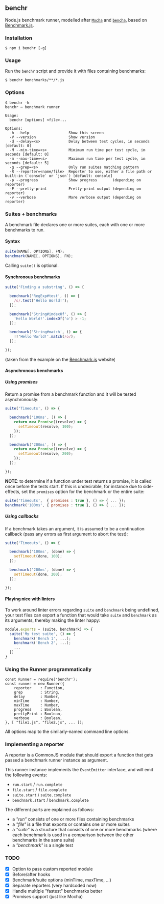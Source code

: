 ## benchr

Node.js benchmark runner, modelled after [`Mocha`](http://mochajs.org/) and [`bencha`](https://www.npmjs.com/package/bencha), based on [Benchmark.js](http://benchmarkjs.com/).

### Installation

```
$ npm i benchr [-g]
```

### Usage

Run the `benchr` script and provide it with files containing benchmarks:

```
$ benchr benchmarks/**/*.js
```

### Options

```
$ benchr -h
benchr – benchmark runner

Usage:
  benchr [options] <file>...

Options:
  -h --help                  Show this screen
  -V --version               Show version
  -d --delay=<s>             Delay between test cycles, in seconds       [default: 0]
  -M --min-time=<s>          Minimum run time per test cycle, in seconds [default: 0]
  -m --max-time=<s>          Maximum run time per test cycle, in seconds [default: 5]
  -g --grep=<s>              Only run suites matching pattern
  -R --reporter=<name/file>  Reporter to use, either a file path or built-in (`console` or `json`) [default: console]
  -p --progress              Show progress       (depending on reporter)
  -P --pretty-print          Pretty-print output (depending on reporter)
  -v --verbose               More verbose output (depending on reporter)
```

### Suites + benchmarks

A benchmark file declares one or more suites, each with one or more benchmarks to run.

#### Syntax

```javascript
suite(NAME[, OPTIONS], FN);
benchmark(NAME[, OPTIONS], FN);
```

Calling `suite()` is optional.

#### Synchronous benchmarks

```javascript
suite('Finding a substring', () => {

  benchmark('RegExp#test', () => {
    /o/.test('Hello World!');
  });

  benchmark('String#indexOf', () => {
    'Hello World!'.indexOf('o') > -1;
  });

  benchmark('String#match', () => {
    !!'Hello World!'.match(/o/);
  });

});
```

(taken from the example on the [Benchmark.js](http://benchmarkjs.com/) website)

#### Asynchronous benchmarks

##### Using promises

Return a promise from a benchmark function and it will be tested asynchronously:

```javascript
suite('Timeouts', () => {

  benchmark('100ms', () => {
    return new Promise((resolve) => {
      setTimeout(resolve, 100);
    });
  });

  benchmark('200ms', () => {
    return new Promise((resolve) => {
      setTimeout(resolve, 200);
    });
  });

});
```

**NOTE**: to determine if a function under test returns a promise, it is called once before the tests start. If this is undesirable, for instance due to side-effects, set the `promises` option for the benchmark or the entire suite:

```javascript
suite('Timeouts',  { promises : true }, () => { ... });
benchmark('100ms', { promises : true }, () => { ... });
```

##### Using callbacks

If a benchmark takes an argument, it is assumed to be a continuation callback (pass any errors as first argument to abort the test):

```javascript
suite('Timeouts', () => {

  benchmark('100ms', (done) => {
    setTimeout(done, 100);
  });

  benchmark('200ms', (done) => {
    setTimeout(done, 200);
  });

});
```

#### Playing nice with linters

To work around linter errors regarding `suite` and `benchmark` being undefined, your test files can export a function that would take `suite` and `benchmark` as its arguments, thereby making the linter happy:

```javascript
module.exports = (suite, benchmark) => {
  suite('My test suite', () => {
    benchmark('Bench 1', ...);
    benchmark('Bench 2', ...);
    ...
  })
}
```

### Using the Runner programmatically

```
const Runner = require('benchr');
const runner = new Runner({
    reporter    : Function,
    grep        : String,
    delay       : Number,
    minTime     : Number,
    maxTime     : Number,
    progress    : Boolean,
    prettyPrint : Boolean,
    verbose     : Boolean,
}, [ "file1.js", "file2.js", ... ]);
```

All options map to the similarly-named command line options.

### Implementing a reporter

A reporter is a CommonJS module that should export a function that gets passed a benchmark runner instance as argument.

This runner instance implements the `EventEmitter` interface, and will emit the following events:

* `run.start` / `run.complete`
* `file.start` / `file.complete`
* `suite.start` / `suite.complete`
* `benchmark.start` / `benchmark.complete`

The different parts are explained as follows:
* a _"run"_ consists of one or more files containing benchmarks
* a _"file"_ is a file that exports or contains one or more suites
* a _"suite"_ is a structure that consists of one or more benchmarks (where each benchmark is used in a comparison between the other benchmarks in the same suite)
* a _"benchmark"_ is a single test

### TODO

- [x] Option to pass custom reported module
- [x] Before/after hooks
- [x] Benchmark/suite options (minTime, maxTime, ...)
- [x] Separate reporters (very hardcoded now)
- [x] Handle multiple "fastest" benchmarks better
- [x] Promises support (just like Mocha)
